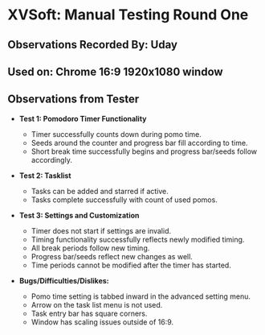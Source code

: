 # XVSoft: Manual Testing Round One

## Observations Recorded By: Uday
## Used on: Chrome 16:9 1920x1080 window

## Observations from Tester
- **Test 1: Pomodoro Timer Functionality**
    - Timer successfully counts down during pomo time.
    - Seeds around the counter and progress bar fill according to time.
    - Short break time successfully begins and progress bar/seeds follow accordingly.

- **Test 2: Tasklist**
    - Tasks can be added and starred if active.
    - Tasks complete successfully with count of used pomos.

- **Test 3: Settings and Customization**
    - Timer does not start if settings are invalid.
    - Timing functionality successfully reflects newly modified timing.
    - All break periods follow new timing.
    - Progress bar/seeds reflect new changes as well.
    - Time periods cannot be modified after the timer has started.

- **Bugs/Difficulties/Dislikes:**
    - Pomo time setting is tabbed inward in the advanced setting menu.
    - Arrow on the task list menu is not used.
    - Task entry bar has square corners.
    - Window has scaling issues outside of 16:9.

